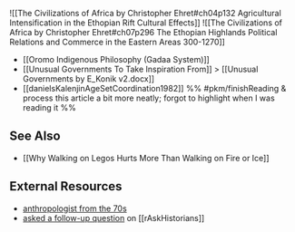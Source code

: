 ![[The Civilizations of Africa by Christopher Ehret#ch04p132 Agricultural Intensification in the Ethopian Rift Cultural Effects]]
![[The Civilizations of Africa by Christopher Ehret#ch07p296 The Ethopian Highlands Political Relations and Commerce in the Eastern Areas 300-1270]]

* [[Oromo Indigenous Philosophy (Gadaa System)]]
* [[Unusual Governments To Take Inspiration From]] > [[Unusual Governments by E_Konik v2.docx]]
* [[danielsKalenjinAgeSetCoordination1982]] %% #pkm/finishReading & process this article a bit more neatly; forgot to highlight when I was reading it %%

## See Also
* [[Why Walking on Legos Hurts More Than Walking on Fire or Ice]]

## External Resources
* [anthropologist from the 70s](https://www.danielsanthropology.com/papers/ageset2/KalenjinAgeSetCoordination.html) 
* [asked a follow-up question](https://www.reddit.com/r/AskHistorians/comments/mpq1jt/how_did_agesets_work_to_encourage_cooperation_in/) on [[rAskHistorians]]